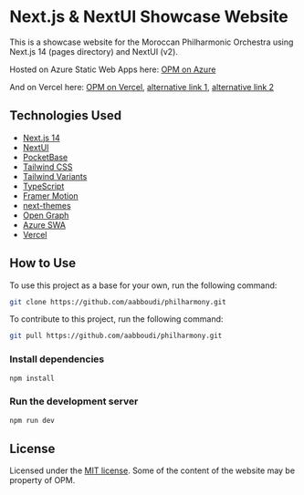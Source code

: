 # Next.js & NextUI Showcase Website

This is a showcase website for the Moroccan Philharmonic Orchestra using Next.js 14 (pages directory) and NextUI (v2).

Hosted on Azure Static Web Apps here: [OPM on Azure](https://blue-grass-0fde64303.5.azurestaticapps.net/)

And on Vercel here: [OPM on Vercel](https://opm-project-abboudi.vercel.app/), [alternative link 1](https://opm-abdellah-abboudi.vercel.app/), [alternative link 2](https://opm-git-master-abdellah-abboudi.vercel.app/)

## Technologies Used

- [Next.js 14](https://nextjs.org/docs/getting-started)
- [NextUI](https://nextui.org)
- [PocketBase](https://pocketbase.io/)
- [Tailwind CSS](https://tailwindcss.com)
- [Tailwind Variants](https://tailwind-variants.org)
- [TypeScript](https://www.typescriptlang.org)
- [Framer Motion](https://www.framer.com/motion)
- [next-themes](https://github.com/pacocoursey/next-themes)
- [Open Graph](https://ogp.me/)
- [Azure SWA](https://azure.microsoft.com/en-us/products/app-service/static)
- [Vercel](https://vercel.com/)

## How to Use

To use this project as a base for your own, run the following command:

```bash
git clone https://github.com/aabboudi/philharmony.git
```

To contribute to this project, run the following command:

```bash
git pull https://github.com/aabboudi/philharmony.git
```

### Install dependencies

```bash
npm install
```

### Run the development server

```bash
npm run dev
```

## License

Licensed under the [MIT license](https://github.com/aabboudi/philharmony/blob/master/LICENSE). Some of the content of the website may be property of OPM.